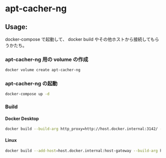 apt-cacher-ng
=============

Usage:
------

docker-compose で起動して、 docker build やその他ホストから接続してもらうかたち。

### apt-cacher-ng 用の volume の作成

```sh
docker volume create apt-cacher-ng
```

### apt-cacher-ng の起動

```sh
docker-compose up -d
```

### Build

#### Docker Desktop

```sh
docker build --build-arg http_proxy=http://host.docker.internal:3142/ -t mikoto2000/apt-cacher-ng .
```

#### Linux

```sh
docker build --add-host=host.docker.internal:host-gateway --build-arg http_proxy=http://host.docker.internal:3142/ -t mikoto2000/apt-cacher-ng .
```
